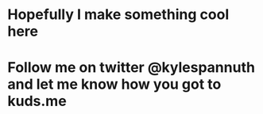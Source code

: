 # Hopefully I make something cool here
# Follow me on twitter @kylespannuth and let me know how you got to kuds.me
